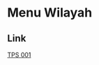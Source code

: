 # Menu Wilayah

## Link

[TPS 001](https://github.com/gigit-pemilu/pemilu-2024-65-kalimantan-utara/tree/main/pilpres/hitung-suara/sub/65-kalimantan-utara/sub/04-tana-tidung/sub/04-betayau/sub/2004-mendupo/sub/001-tps)

